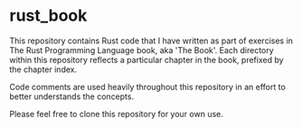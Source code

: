 # rust_book
This repository contains Rust code that I have written as part of exercises in The Rust Programming Language book, aka 'The Book'. Each directory within this repository reflects a particular chapter in the book, prefixed by the chapter index. 

Code comments are used heavily throughout this repository in an effort to better understands the concepts. 

Please feel free to clone this repository for your own use. 
